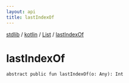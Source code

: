 ```yaml
---
layout: api
title: lastIndexOf
---
```

[stdlib](../../index.md) / [kotlin](../index.md) / [List](index.md) / [lastIndexOf](lastIndexOf.md)

# lastIndexOf

```
abstract public fun lastIndexOf(o: Any): Int
```

